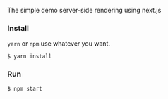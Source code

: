 The simple demo server-side rendering using next.js

### Install
`yarn` or `npm` use whatever you want.

```
$ yarn install
```

### Run
```
$ npm start
```
